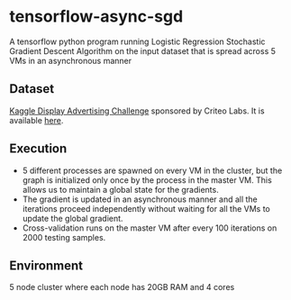 # tensorflow-async-sgd
A tensorflow python program running Logistic Regression Stochastic Gradient Descent Algorithm on the input dataset that is spread across 5 VMs in an asynchronous manner

## Dataset
[Kaggle Display Advertising Challenge](https://www.kaggle.com/c/criteo-display-ad-challenge) sponsored by Criteo Labs. It is available [here](http://pages.cs.wisc.edu/~akella/CS838/F16/assignment3/criteo-tfr-kaggle.tar.gz).

## Execution
* 5 different processes are spawned on every VM in the cluster, but the graph is initialized only once by the process in the master VM. This allows us to maintain a global state for the gradients.
* The gradient is updated in an asynchronous manner and all the iterations proceed independently without waiting for all the VMs to update the global gradient.
* Cross-validation runs on the master VM after every 100 iterations on 2000 testing samples.

## Environment
5 node cluster where each node has 20GB RAM and 4 cores 

